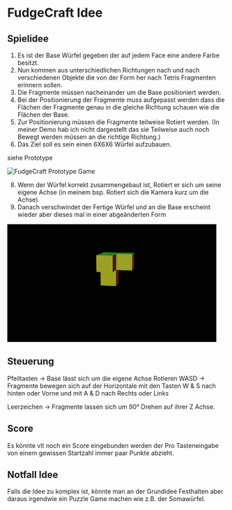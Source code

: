 # FudgeCraft Idee

## Spielidee

1. Es ist der Base Würfel gegeben der auf jedem Face eine andere Farbe besitzt. 
2. Nun kommen aus unterschiedlichen Richtungen nach und nach verschiedenen Objekte die von der Form her nach Tetris Fragmenten erinnern sollen.
3. Die Fragmente müssen nacheinander um die Base positioniert werden. 
4. Bei der Positionierung der Fragmente muss aufgepasst werden dass die Flächen der Fragmente genau in die gleiche Richtung schauen wie die Flächen der Base. 
6. Zur Positionierung müssen die Fragmente teilweise Rotiert werden. (In meiner Demo hab ich nicht dargestellt das sie Teilweise auch noch Bewegt werden müssen an die richtige Richtung.)
7. Das Ziel soll es sein einen 6X6X6 Würfel aufzubauen.

siehe Prototype

![FudgeCraft Prototype Game](./img/fudgeGamePrototype.gif)

8. Wenn der Würfel korrekt zusammengebaut ist, Rotiert er sich um seine eigene Achse (in meinem bsp. Rotiert sich die Kamera kurz um die Achse)
9. Danach verschwindet der Fertige Würfel und an die Base erscheint wieder aber dieses mal in einer abgeänderten Form

![FudgeCraft Prototype Game](./img/1071.png)


## Steuerung

Pfeiltasten -> Base lässt sich um die eigene Achse Rotieren
WASD -> Fragmente bewegen sich auf der Horizontale mit den Tasten W & S nach hinten oder Vorne und mit A & D nach Rechts oder Links

Leerzeichen -> Fragmente lassen sich um 90° Drehen auf ihrer Z Achse.

## Score

Es könnte vlt noch ein Score eingebunden werden der Pro Tasteneingabe von einem gewissen Startzahl immer paar Punkte abzieht.

## Notfall Idee

Falls die Idee zu komplex ist, könnte man an der Grundidee Festhalten aber daraus irgendwie ein Puzzle Game machen wie z.B. der Somawürfel. 
